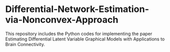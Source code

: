# Differential-Network-Estimation-via-Nonconvex-Approach

This repository includes the Python codes for implementing the paper Estimating Differential Latent Variable Graphical Models with Applications to Brain Connectivity.
